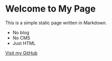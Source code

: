 # Welcome to My Page

This is a simple static page written in Markdown.

- No blog
- No CMS
- Just HTML

[Visit my GitHub](https://github.com)
